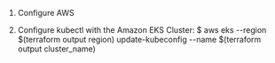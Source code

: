 1. Configure AWS 

2. Configure kubectl with the Amazon EKS Cluster:
   $ aws eks --region $(terraform output region) update-kubeconfig --name $(terraform output cluster_name)



